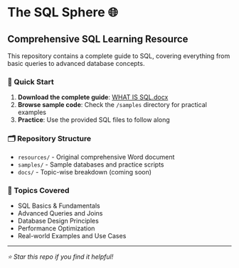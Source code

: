 # The SQL Sphere 🌐

## Comprehensive SQL Learning Resource

This repository contains a complete guide to SQL, covering everything from basic queries to advanced database concepts.

### 📖 Quick Start

1. **Download the complete guide**: [WHAT IS SQL.docx](resources/SQL-Comprehensive-Guide.docx)
2. **Browse sample code**: Check the `/samples` directory for practical examples
3. **Practice**: Use the provided SQL files to follow along

### 🗂️ Repository Structure

- `resources/` - Original comprehensive Word document
- `samples/` - Sample databases and practice scripts
- `docs/` - Topic-wise breakdown (coming soon)

### 🚀 Topics Covered

- SQL Basics & Fundamentals
- Advanced Queries and Joins  
- Database Design Principles
- Performance Optimization
- Real-world Examples and Use Cases

---

*⭐ Star this repo if you find it helpful!*

